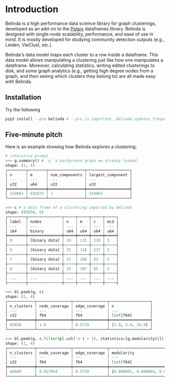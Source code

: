 # Introduction

Belinda is a high performance data science library for graph clusterings, developed
as an add-on to the [Polars](https://pola-rs.github.io/polars-book/user-guide/introduction.html) dataframes library.
Belinda is designed with single-node scalability, performance, and ease of use in mind. It is mostly developed
for studying community detection outputs (e.g., Leiden, VieClust, etc.).

Belinda's data model maps each cluster to a row inside a dataframe. This data model allows manipulating a clustering
just like how one manipulates a dataframe. Moreover, calculating statistics, writing edited clusterings to disk,
and some graph analytics (e.g., getting high degree nodes from a graph, and then seeing which clusters they belong to)
are all made easy with Belinda.

## Installation

Try the following

```bash
pip3 install --pre belinda # --pre is important. Belinda updates frequently
```

## Five-minute pitch

Here is an example showing how Belinda explores a clustering:
```python
# interative prompt
>>> g.summary() # `g` a background graph we already loaded
shape: (1, 4)
┌────────┬────────┬────────────────┬───────────────────┐
│ n      ┆ m      ┆ num_components ┆ largest_component │
│ ---    ┆ ---    ┆ ---            ┆ ---               │
│ u32    ┆ u64    ┆ u32            ┆ u32               │
╞════════╪════════╪════════════════╪═══════════════════╡
│ 334863 ┆ 925872 ┆ 1              ┆ 334863            │
└────────┴────────┴────────────────┴───────────────────┘

>>> c # a data frame of a clustering imported by Belinda
shape: (85036, 6)
┌────────┬───────────────┬─────┬─────┬─────┬─────┐
│ label  ┆ nodes         ┆ n   ┆ m   ┆ c   ┆ mcd │
│ ---    ┆ ---           ┆ --- ┆ --- ┆ --- ┆ --- │
│ i64    ┆ binary        ┆ u64 ┆ u64 ┆ u64 ┆ u64 │
╞════════╪═══════════════╪═════╪═════╪═════╪═════╡
│ 0      ┆ [binary data] ┆ 26  ┆ 115 ┆ 128 ┆ 5   │
├╌╌╌╌╌╌╌╌┼╌╌╌╌╌╌╌╌╌╌╌╌╌╌╌┼╌╌╌╌╌┼╌╌╌╌╌┼╌╌╌╌╌┼╌╌╌╌╌┤
│ 8      ┆ [binary data] ┆ 25  ┆ 110 ┆ 537 ┆ 5   │
├╌╌╌╌╌╌╌╌┼╌╌╌╌╌╌╌╌╌╌╌╌╌╌╌┼╌╌╌╌╌┼╌╌╌╌╌┼╌╌╌╌╌┼╌╌╌╌╌┤
│ 7      ┆ [binary data] ┆ 25  ┆ 106 ┆ 83  ┆ 5   │
├╌╌╌╌╌╌╌╌┼╌╌╌╌╌╌╌╌╌╌╌╌╌╌╌┼╌╌╌╌╌┼╌╌╌╌╌┼╌╌╌╌╌┼╌╌╌╌╌┤
│ 6      ┆ [binary data] ┆ 25  ┆ 107 ┆ 85  ┆ 5   │
├╌╌╌╌╌╌╌╌┼╌╌╌╌╌╌╌╌╌╌╌╌╌╌╌┼╌╌╌╌╌┼╌╌╌╌╌┼╌╌╌╌╌┼╌╌╌╌╌┤
│ ...    ┆ ...           ┆ ... ┆ ... ┆ ... ┆ ... │
├╌╌╌╌╌╌╌╌┼╌╌╌╌╌╌╌╌╌╌╌╌╌╌╌┼╌╌╌╌╌┼╌╌╌╌╌┼╌╌╌╌╌┼╌╌╌╌╌┤

>>> bl.peek(g, c)
shape: (1, 4)
┌────────────┬───────────────┬───────────────┬──────────────────┐
│ n_clusters ┆ node_coverage ┆ edge_coverage ┆ n                │
│ ---        ┆ ---           ┆ ---           ┆ ---              │
│ u32        ┆ f64           ┆ f64           ┆ list[f64]        │
╞════════════╪═══════════════╪═══════════════╪══════════════════╡
│ 85036      ┆ 1.0           ┆ 0.5739        ┆ [1.0, 3.0, 26.0] │
└────────────┴───────────────┴───────────────┴──────────────────┘

>>> bl.peek(g, c.filter(pl.col('n') > 1), statistics=[g.modularity()])
shape: (1, 4)
┌────────────┬───────────────┬───────────────┬────────────────────────────────┐
│ n_clusters ┆ node_coverage ┆ edge_coverage ┆ modularity                     │
│ ---        ┆ ---           ┆ ---           ┆ ---                            │
│ u32        ┆ f64           ┆ f64           ┆ list[f64]                      │
╞════════════╪═══════════════╪═══════════════╪════════════════════════════════╡
│ 60609      ┆ 0.927054      ┆ 0.5739        ┆ [0.000001, 0.000004, 0.000124] │
└────────────┴───────────────┴───────────────┴────────────────────────────────┘
```